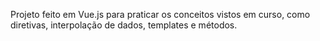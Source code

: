 Projeto feito em Vue.js para praticar os conceitos vistos em curso, como diretivas, interpolação de dados, templates e métodos.
